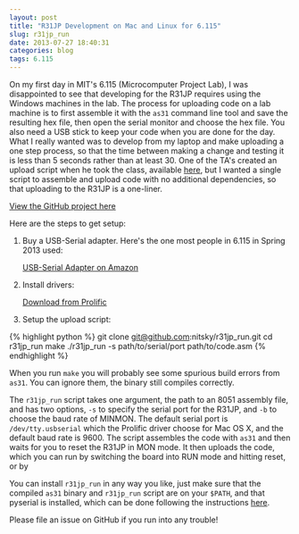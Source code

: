 ```yaml
---
layout: post
title: "R31JP Development on Mac and Linux for 6.115"
slug: r31jp_run
date: 2013-07-27 18:40:31
categories: blog
tags: 6.115
---
```


On my first day in MIT's 6.115 (Microcomputer Project Lab), I was disappointed to see that developing for the R31JP requires using the Windows machines in the lab. The process for uploading code on a lab machine is to first assemble it with the `as31` command line tool and save the resulting hex file, then open the serial monitor and choose the hex file. You also need a USB stick to keep your code when you are done for the day. What I really wanted was to develop from my laptop and make uploading a one step process, so that the time between making a change and testing it is less than 5 seconds rather than at least 30. One of the TA's created an upload script when he took the class, available [here](https://github.com/igutekunst/6.115-Toolchain), but I wanted a single script to assemble and upload code with no additional dependencies, so that uploading to the R31JP is a one-liner.

[View the GitHub project here](https://github.com/nitsky/r31jp_run)

Here are the steps to get setup:

1. Buy a USB-Serial adapter. Here's the one most people in 6.115 in Spring 2013 used:

    [USB-Serial Adapter on Amazon](http://www.amazon.com/TRENDnet-RS-232-Serial-Converter-TU-S9/dp/B0007T27H8/ref=sr_1_1?ie=UTF8&qid=1372904367&sr=8-1&keywords=usb+serial)

2. Install drivers:

    [Download from Prolific](http://prolificusa.com/pl-2303hx-drivers/)

3. Setup the upload script:

{% highlight python %}
git clone git@github.com:nitsky/r31jp_run.git
cd r31jp_run
make
./r31jp_run -s path/to/serial/port path/to/code.asm
{% endhighlight %}

When you run `make` you will probably see some spurious build errors from `as31`. You can ignore them, the binary still compiles correctly.

The `r31jp_run` script takes one argument, the path to an 8051 assembly file, and has two options, `-s` to specify the serial port for the R31JP, and `-b` to choose the baud rate of MINMON. The default serial port is `/dev/tty.usbserial` which the Prolific driver choose for Mac OS X, and the default baud rate is 9600. The script assembles the code with `as31` and then waits for you to reset the R31JP in MON mode. It then uploads the code, which you can run by switching the board into RUN mode and hitting reset, or by

You can install `r31jp_run` in any way you like, just make sure that the compiled `as31` binary and `r31jp_run` script are on your `$PATH`, and that pyserial is installed, which can be done following the instructions [here](http://pyserial.sourceforge.net/pyserial.html).

Please file an issue on GitHub if you run into any trouble!
